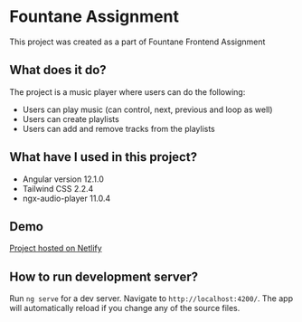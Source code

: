# Fountane Assignment

This project was created as a part of Fountane Frontend Assignment

## What does it do?
The project is a music player where users can do the following:
- Users can play music (can control, next, previous and loop as well)
- Users can create playlists 
- Users can add and remove tracks from the playlists

## What have I used in this project?
- Angular version 12.1.0
- Tailwind CSS 2.2.4
- ngx-audio-player 11.0.4

## Demo
[Project hosted on Netlify](https://trusting-joliot-6b2d8d.netlify.app/home)

## How to run development server?

Run `ng serve` for a dev server. Navigate to `http://localhost:4200/`. The app will automatically reload if you change any of the source files.


